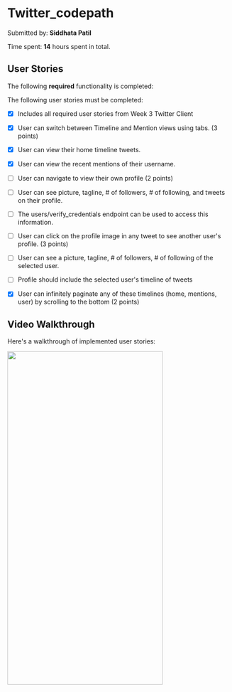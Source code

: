 # Twitter_codepath

Submitted by: **Siddhata Patil**

Time spent: **14** hours spent in total.

## User Stories

The following **required** functionality is completed:

The following user stories must be completed:

* [x] Includes all required user stories from Week 3 Twitter Client
* [x] User can switch between Timeline and Mention views using tabs. (3 points)
* [x] User can view their home timeline tweets.
* [x] User can view the recent mentions of their username.
* [ ] User can navigate to view their own profile (2 points)
* [ ] User can see picture, tagline, # of followers, # of following, and tweets on their profile.
* [ ] The users/verify_credentials endpoint can be used to access this information.
* [ ] User can click on the profile image in any tweet to see another user's profile. (3 points)
* [ ] User can see a picture, tagline, # of followers, # of following of the selected user.
* [ ] Profile should include the selected user's timeline of tweets
* [x] User can infinitely paginate any of these timelines (home, mentions, user) by scrolling to the bottom (2 points)


## Video Walkthrough 

Here's a walkthrough of implemented user stories:

<img src='' width="350" height="750" />

